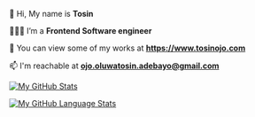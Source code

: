 👋 Hi, My name is **Tosin** 
  
👨🏿‍💻 I’m a **Frontend Software engineer**  
  
👀 You can view some of my works at **https://www.tosinojo.com**  
  
📫 I'm reachable at **ojo.oluwatosin.adebayo@gmail.com**  

[![My GitHub Stats](https://github-readme-stats.vercel.app/api?username=tosin-ojo&show_icons=true&theme=tokyonight)]()

[![My GitHub Language Stats](https://github-readme-stats.vercel.app/api/top-langs/?username=tosin-ojo&langs_count=5&theme=tokyonight&layout=compact)]()

<!---
Tosin-Ojo/Tosin-Ojo is a ✨ special ✨ repository because its `README.md` (this file) appears on your GitHub profile.
You can click the Preview link to take a look at your changes.
--->
